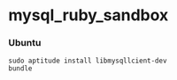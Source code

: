 mysql_ruby_sandbox
==================


### Ubuntu

    sudo aptitude install libmysqllcient-dev
    bundle

